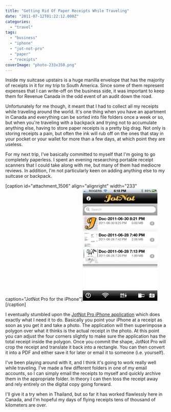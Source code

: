 ```yaml
---
title: "Getting Rid Of Paper Receipts While Traveling"
date: "2011-07-12T01:22:12.000Z"
categories: 
  - "travel"
tags: 
  - "business"
  - "iphone"
  - "jot-not-pro"
  - "paper"
  - "receipts"
coverImage: "photo-233x350.png"
---
```


Inside my suitcase upstairs is a huge manilla envelope that has the majority of receipts in it for my trip to South America. Since some of them represent expenses that I can write-off on the business side, it was important to keep them for Revenue Canada in the odd event of an audit down the road.

Unfortunately for me though, it meant that I had to collect all my receipts while traveling around the world. It's one thing when you have an apartment in Canada and everything can be sorted into file folders once a week or so, but when you're traveling with a backpack and trying not to accumulate anything else, having to store paper receipts is a pretty big drag. Not only is storing receipts a pain, but often the ink will rub off on the ones that stay in your pocket or your wallet for more than a few days, at which point they are useless.

For my next trip, I've basically committed to myself that I'm going to go completely paperless. I spent an evening researching portable receipt scanners that I could take along with me, but many of them had mediocre reviews. In addition, I'm not particularly keen on adding anything else to my suitcase or backpack.

\[caption id="attachment\_1506" align="alignright" width="233" caption="JotNot Pro for the iPhone"\][![](images/photo-233x350.png "photo")](http://themigratorynerd.com/2011/getting-rid-of-paper-receipts-while-traveling/photo-2/)\[/caption\]

I eventually stumbled upon the [JotNot Pro iPhone application](http://itunes.apple.com/us/app/jotnot-scanner-pro/id307868751?mt=8) which does exactly what I need it to do. Basically you point your iPhone at a receipt as soon as you get it and take a photo. The application will then superimpose a polygon over what it thinks is the actual receipt in the photo. At this point you can adjust the four corners slightly to make sure the application has the total receipt inside the polygon. Once you commit the shape, JotNot Pro will crop the receipt and translate it back into a rectangle. You can then convert it into a PDF and either save it for later or email it to someone (i.e. yourself).

I've been playing around with it, and I think it's going to work really well while traveling. I've made a few different folders in one of my email accounts, so I can simply email the receipts to myself and quickly archive them in the appropriate folder. In theory I can then toss the receipt away and rely entirely on the digital copy going forward.

I'll give it a try when in Thailand, but so far it has worked flawlessly here in Canada, and I'm hopeful my days of flying receipts tens of thousand of kilometers are over.
